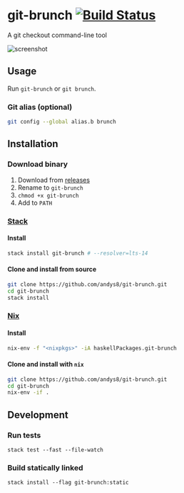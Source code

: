 # git-brunch [![Build Status](https://travis-ci.org/andys8/git-brunch.svg?branch=master)](https://travis-ci.org/andys8/git-brunch)

A git checkout command-line tool

![screenshot](https://raw.githubusercontent.com/andys8/git-brunch/master/screenshot.png)

## Usage

Run `git-brunch` or `git brunch`.

### Git alias (optional)

```sh
git config --global alias.b brunch
```

## Installation

### Download binary

1. Download from [releases](https://github.com/andys8/git-brunch/releases)
1. Rename to `git-brunch`
1. `chmod +x git-brunch`
1. Add to `PATH`

### [Stack](https://haskellstack.org)

#### Install

```sh
stack install git-brunch # --resolver=lts-14
```

#### Clone and install from source

```sh
git clone https://github.com/andys8/git-brunch.git
cd git-brunch
stack install
```

### [Nix](https://nixos.org/nix)

#### Install

```sh
nix-env -f "<nixpkgs>" -iA haskellPackages.git-brunch
```

#### Clone and install with `nix`

```sh
git clone https://github.com/andys8/git-brunch.git
cd git-brunch
nix-env -if .
```

## Development

### Run tests

```shell
stack test --fast --file-watch
```

### Build statically linked

```shell
stack install --flag git-brunch:static
```
